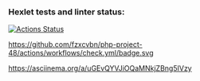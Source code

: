 ### Hexlet tests and linter status:
[![Actions Status](https://github.com/fzxcvbn/php-project-48/actions/workflows/hexlet-check.yml/badge.svg)](https://github.com/fzxcvbn/php-project-48/actions)

https://github.com/fzxcvbn/php-project-48/actions/workflows/check.yml/badge.svg

https://asciinema.org/a/uGEvQYVJiOQaMNkjZBng5IVzy